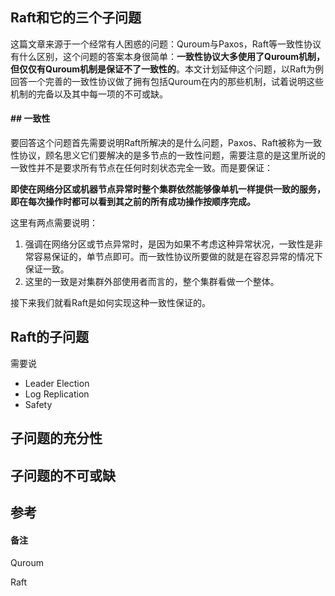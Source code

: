 ## Raft和它的三个子问题

这篇文章来源于一个经常有人困惑的问题：Quroum与Paxos，Raft等一致性协议有什么区别，这个问题的答案本身很简单：**一致性协议大多使用了Quroum机制，但仅仅有Quroum机制是保证不了一致性的**。本文计划延伸这个问题，以Raft为例回答一个完善的一致性协议做了拥有包括Quroum在内的那些机制，试着说明这些机制的完备以及其中每一项的不可或缺。



#### ## 一致性

要回答这个问题首先需要说明Raft所解决的是什么问题，Paxos、Raft被称为一致性协议，顾名思义它们要解决的是多节点的一致性问题，需要注意的是这里所说的一致性并不是要求所有节点在任何时刻状态完全一致。而是要保证：

**即使在网络分区或机器节点异常时整个集群依然能够像单机一样提供一致的服务，即在每次操作时都可以看到其之前的所有成功操作按顺序完成。**

这里有两点需要说明：

1. 强调在网络分区或节点异常时，是因为如果不考虑这种异常状况，一致性是非常容易保证的，单节点即可。而一致性协议所要做的就是在容忍异常的情况下保证一致。
2. 这里的一致是对集群外部使用者而言的，整个集群看做一个整体。

接下来我们就看Raft是如何实现这种一致性保证的。



## Raft的子问题

需要说

- Leader Election
- Log Replication
- Safety



## 子问题的充分性



## 子问题的不可或缺



## 参考









#### 备注

Quroum

Raft